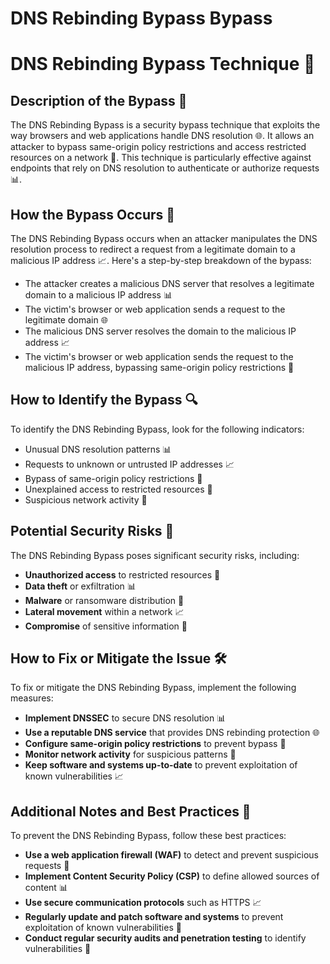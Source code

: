 # DNS Rebinding Bypass Bypass

# DNS Rebinding Bypass Technique 🚨
## Description of the Bypass 📝
The DNS Rebinding Bypass is a security bypass technique that exploits the way browsers and web applications handle DNS resolution 🌐. It allows an attacker to bypass same-origin policy restrictions and access restricted resources on a network 🚫. This technique is particularly effective against endpoints that rely on DNS resolution to authenticate or authorize requests 📊.

## How the Bypass Occurs 🤔
The DNS Rebinding Bypass occurs when an attacker manipulates the DNS resolution process to redirect a request from a legitimate domain to a malicious IP address 📈. Here's a step-by-step breakdown of the bypass:
* The attacker creates a malicious DNS server that resolves a legitimate domain to a malicious IP address 📊
* The victim's browser or web application sends a request to the legitimate domain 🌐
* The malicious DNS server resolves the domain to the malicious IP address 📈
* The victim's browser or web application sends the request to the malicious IP address, bypassing same-origin policy restrictions 🚫

## How to Identify the Bypass 🔍
To identify the DNS Rebinding Bypass, look for the following indicators:
* Unusual DNS resolution patterns 📊
* Requests to unknown or untrusted IP addresses 📈
* Bypass of same-origin policy restrictions 🚫
* Unexplained access to restricted resources 📁
* Suspicious network activity 🚨

## Potential Security Risks 🚨
The DNS Rebinding Bypass poses significant security risks, including:
* **Unauthorized access** to restricted resources 📁
* **Data theft** or exfiltration 📊
* **Malware** or ransomware distribution 🤖
* **Lateral movement** within a network 📈
* **Compromise** of sensitive information 🤫

## How to Fix or Mitigate the Issue 🛠️
To fix or mitigate the DNS Rebinding Bypass, implement the following measures:
* **Implement DNSSEC** to secure DNS resolution 📊
* **Use a reputable DNS service** that provides DNS rebinding protection 🌐
* **Configure same-origin policy restrictions** to prevent bypass 🚫
* **Monitor network activity** for suspicious patterns 🚨
* **Keep software and systems up-to-date** to prevent exploitation of known vulnerabilities 📈

## Additional Notes and Best Practices 📝
To prevent the DNS Rebinding Bypass, follow these best practices:
* **Use a web application firewall (WAF)** to detect and prevent suspicious requests 🚫
* **Implement Content Security Policy (CSP)** to define allowed sources of content 📊
* **Use secure communication protocols** such as HTTPS 📈
* **Regularly update and patch software and systems** to prevent exploitation of known vulnerabilities 📝
* **Conduct regular security audits and penetration testing** to identify vulnerabilities 🚨